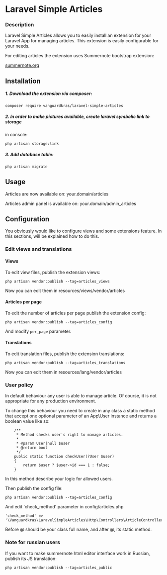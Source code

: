# Laravel Simple Articles

### Description

Laravel Simple Articles allows you to easily install an extension for
your Laravel App for managing articles. This extension is easily configurable
for your needs.

For editing articles the extension uses Summernote bootstrap extension:

[summernote.org](https://summernote.org)

## Installation

##### 1. Download the extension via composer:
```
composer require vanguardkras/laravel-simple-articles
```

##### 2. In order to make pictures available, create laravel symbolic link to storage
in console:

```
php artisan storage:link
```

##### 3. Add database table:
```
php artisan migrate
```

## Usage

Articles are now available on: your.domain/articles

Articles admin panel is available on: your.domain/admin_articles

## Configuration

You obviously would like to configure views and some extensions feature.
In this sections, will be explained how to do this.

### Edit views and translations

#### Views
To edit view files, publish the extension views:
```
php artisan vendor:publish --tag=articles_views
```

Now you can edit them in resources/views/vendor/articles

#### Articles per page
To edit the number of articles per page publish the extension config:
```
php artisan vendor:publish --tag=articles_config
```
And modify ```per_page``` parameter.

#### Translations
To edit translation files, publish the extension translations:
```
php artisan vendor:publish --tag=articles_translations
```

Now you can edit them in resources/lang/vendor/articles

### User policy

In default behaviour any user is able to manage article. Of course, it is not
appropriate for any production environment.

To change this behaviour you need to create in any class a static method that
accept one optional parameter of an App\User instance and returns a boolean value like so:

```
    /**
     * Method checks user's right to manage articles.
     *
     * @param User|null $user
     * @return bool
     */
    public static function checkUser(?User $user)
    {
        return $user ? $user->id === 1 : false;
    }
```

In this method describe your logic for allowed users.

Then publish the config file:
```
php artisan vendor:publish --tag=articles_config
```

And edit 'check_method' parameter in config/articles.php
```
'check_method' => '\Vanguardkras\LaravelSimpleArticles\Http\Controllers\ArticleController@checkUser',
```

Before @ should be your class full name, and after @, its static method. 


### Note for russian users

If you want to make summernote html editor interface work in Russian, publish
its JS translation:
```
php artisan vendor:publish --tag=articles_public
```
